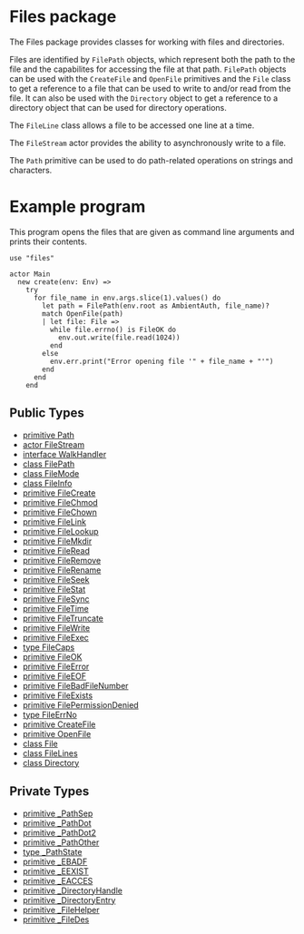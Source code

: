 # Files package

The Files package provides classes for working with files and
directories.

Files are identified by `FilePath` objects, which represent both the
path to the file and the capabilites for accessing the file at that
path. `FilePath` objects can be used with the `CreateFile` and
`OpenFile` primitives and the `File` class to get a reference to a
file that can be used to write to and/or read from the file. It can
also be used with the `Directory` object to get a reference to a
directory object that can be used for directory operations.

The `FileLine` class allows a file to be accessed one line at a time.

The `FileStream` actor provides the ability to asynchronously write to
a file.

The `Path` primitive can be used to do path-related operations on
strings and characters.

# Example program

This program opens the files that are given as command line arguments
and prints their contents.

```pony
use "files"

actor Main
  new create(env: Env) =>
    try
      for file_name in env.args.slice(1).values() do
        let path = FilePath(env.root as AmbientAuth, file_name)?
        match OpenFile(path)
        | let file: File =>
          while file.errno() is FileOK do
            env.out.write(file.read(1024))
          end
        else
          env.err.print("Error opening file '" + file_name + "'")
        end
      end
    end
```


## Public Types

* [primitive Path](files-Path.md)
* [actor FileStream](files-FileStream.md)
* [interface WalkHandler](files-WalkHandler.md)
* [class FilePath](files-FilePath.md)
* [class FileMode](files-FileMode.md)
* [class FileInfo](files-FileInfo.md)
* [primitive FileCreate](files-FileCreate.md)
* [primitive FileChmod](files-FileChmod.md)
* [primitive FileChown](files-FileChown.md)
* [primitive FileLink](files-FileLink.md)
* [primitive FileLookup](files-FileLookup.md)
* [primitive FileMkdir](files-FileMkdir.md)
* [primitive FileRead](files-FileRead.md)
* [primitive FileRemove](files-FileRemove.md)
* [primitive FileRename](files-FileRename.md)
* [primitive FileSeek](files-FileSeek.md)
* [primitive FileStat](files-FileStat.md)
* [primitive FileSync](files-FileSync.md)
* [primitive FileTime](files-FileTime.md)
* [primitive FileTruncate](files-FileTruncate.md)
* [primitive FileWrite](files-FileWrite.md)
* [primitive FileExec](files-FileExec.md)
* [type FileCaps](files-FileCaps.md)
* [primitive FileOK](files-FileOK.md)
* [primitive FileError](files-FileError.md)
* [primitive FileEOF](files-FileEOF.md)
* [primitive FileBadFileNumber](files-FileBadFileNumber.md)
* [primitive FileExists](files-FileExists.md)
* [primitive FilePermissionDenied](files-FilePermissionDenied.md)
* [type FileErrNo](files-FileErrNo.md)
* [primitive CreateFile](files-CreateFile.md)
* [primitive OpenFile](files-OpenFile.md)
* [class File](files-File.md)
* [class FileLines](files-FileLines.md)
* [class Directory](files-Directory.md)


## Private Types

* [primitive _PathSep](files-_PathSep.md)
* [primitive _PathDot](files-_PathDot.md)
* [primitive _PathDot2](files-_PathDot2.md)
* [primitive _PathOther](files-_PathOther.md)
* [type _PathState](files-_PathState.md)
* [primitive _EBADF](files-_EBADF.md)
* [primitive _EEXIST](files-_EEXIST.md)
* [primitive _EACCES](files-_EACCES.md)
* [primitive _DirectoryHandle](files-_DirectoryHandle.md)
* [primitive _DirectoryEntry](files-_DirectoryEntry.md)
* [primitive _FileHelper](files-_FileHelper.md)
* [primitive _FileDes](files-_FileDes.md)
